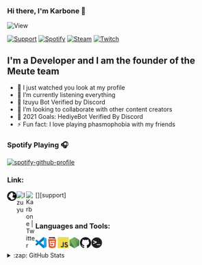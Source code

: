 ### Hi there, I'm Karbone 👋

![View](https://komarev.com/ghpvc/?username=karbone-dev)

[![Support](https://img.shields.io/website?label=Support&style=for-the-badge&url=https://discord.gg/npTEBGREmM)](https://discord.gg/4stAer8JJH)
[![Spotify](https://img.shields.io/badge/Spotify-1ED760?&style=for-the-badge&logo=spotify&logoColor=white)](https://open.spotify.com/user/wbaftxfvwzh37p9eujc3s2m2r?si=ab52fd0be93f4b78)
[![Steam](https://img.shields.io/badge/Steam-000000?style=for-the-badge&logo=steam&logoColor=white)](https://steamcommunity.com/id/Karbonereis)
[![Twitch](https://img.shields.io/badge/Twitch-9146FF?style=for-the-badge&logo=twitch&logoColor=white)](https://www.twitch.tv/karbonekral)

## I'm a Developer and I am the founder of the Meute team

- 🔭 I just watched you look at my profile
- 🌱 I’m currently listening everything
- 🛴 Izuyu Bot Verified by Discord
- 👯 I’m looking to collaborate with other content creators
- 🥅 2021 Goals: HediyeBot Verified By Discord
- ⚡ Fun fact: I love playing phasmophobia with my friends

### Spotify Playing 🎧

[![spotify-github-profile](https://spotify-github-profile.vercel.app/api/view?uid=wbaftxfvwzh37p9eujc3s2m2r&cover_image=true&theme=default)](https://spotify-github-profile.vercel.app/api/view?uid=wbaftxfvwzh37p9eujc3s2m2r&redirect=true)

### Link:

[<img align="left" alt="Support Meute" width="22px" src="https://raw.githubusercontent.com/iconic/open-iconic/master/svg/globe.svg" />][support]
[<img align="left" alt="Izuyu" width="22px" src="https://cdn.discordapp.com/attachments/718148873121562737/827748663303864370/Sans-titre-1.svg" />][izuyu]
[<img align="left" alt="Karbone | Twitter" width="22px" src="https://cdn.jsdelivr.net/npm/simple-icons@v3/icons/twitter.svg" />][twitter]

<br />

### Languages and Tools:

<img align="left" alt="Visual Studio Code" width="26px" src="https://raw.githubusercontent.com/github/explore/80688e429a7d4ef2fca1e82350fe8e3517d3494d/topics/visual-studio-code/visual-studio-code.png" />
<img align="left" alt="HTML5" width="26px" src="https://raw.githubusercontent.com/github/explore/80688e429a7d4ef2fca1e82350fe8e3517d3494d/topics/html/html.png" />
<img align="left" alt="JavaScript" width="26px" src="https://raw.githubusercontent.com/github/explore/80688e429a7d4ef2fca1e82350fe8e3517d3494d/topics/javascript/javascript.png" />
<img align="left" alt="Node.js" width="26px" src="https://raw.githubusercontent.com/github/explore/80688e429a7d4ef2fca1e82350fe8e3517d3494d/topics/nodejs/nodejs.png" />
<img align="left" alt="GitHub" width="26px" src="https://raw.githubusercontent.com/github/explore/78df643247d429f6cc873026c0622819ad797942/topics/github/github.png" />
<img align="left" alt="Terminal" width="26px" src="https://raw.githubusercontent.com/github/explore/80688e429a7d4ef2fca1e82350fe8e3517d3494d/topics/terminal/terminal.png" />

<br />
<br />



</details>

<details>
  <summary>:zap: GitHub Stats</summary>

  <img align="left" alt="Karbone GitHub Stats" src="https://github-readme-stats.vercel.app/api?username=Karbone-DEV&show_icons=true&theme=midnight-purple"/>


</details>

[izuyu]: https://discord.com/oauth2/authorize?client_id=718123843805511750&scope=bot&permissions=3148800
[twitter]: https://twitter.com/KarboneChad
